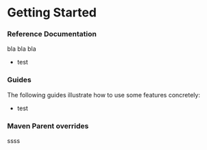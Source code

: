 # Getting Started

### Reference Documentation
bla bla bla

* test

### Guides
The following guides illustrate how to use some features concretely:

* test

### Maven Parent overrides

ssss